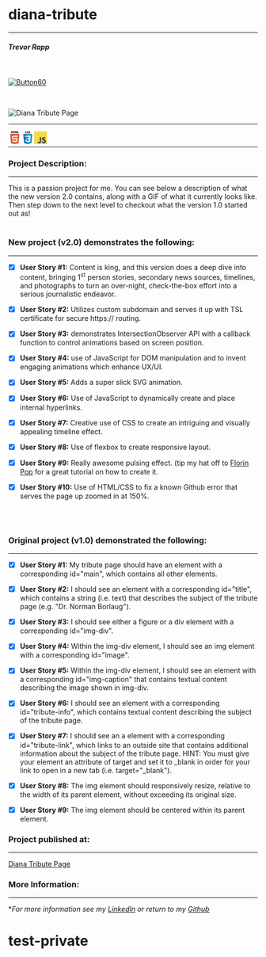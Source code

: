 # diana-tribute

 ---
 
 ##### Trevor Rapp

<br>


[![Button60](https://user-images.githubusercontent.com/11747875/145134031-63e505b6-c009-4e4b-8bd6-bc160c52c3f1.png)](https://www.dianarapp.com)

<br>

![Diana Tribute Page](https://user-images.githubusercontent.com/11747875/147320882-d0c01554-eadd-4d14-ae76-dd69c66f46a1.gif)
<br />

---

<img align="left" alt="HTML5" width="26px" src="https://raw.githubusercontent.com/github/explore/80688e429a7d4ef2fca1e82350fe8e3517d3494d/topics/html/html.png" />
<img align="left" alt="CSS3" width="26px" src="https://raw.githubusercontent.com/github/explore/80688e429a7d4ef2fca1e82350fe8e3517d3494d/topics/css/css.png" />
<img align="left" alt="JavaScript" width="26px" src="https://raw.githubusercontent.com/github/explore/80688e429a7d4ef2fca1e82350fe8e3517d3494d/topics/javascript/javascript.png" />
<br>

---

### Project Description:

---

This is a passion project for me.  You can see below a description of what the new version 2.0 contains, along with a GIF of what it currently looks like.  Then step down to the next level to checkout what the version 1.0 started out as!
<br>
<br>

### New project (v2.0) demonstrates the following:
---

- [X] **User Story #1:** Content is king, and this version does a deep dive into content, bringing 1<sup>st</sup> person stories, secondary news sources, timelines, and photographs to turn an over-night, check-the-box effort into a serious journalistic endeavor.

- [X] **User Story #2:** Utilizes custom subdomain and serves it up with TSL certificate for secure https:// routing.

- [X] **User Story #3:** demonstrates IntersectionObserver API with a callback function to control animations based on screen position.

- [X] **User Story #4:** use of JavaScript for DOM manipulation and to invent engaging animations which enhance UX/UI.

- [X] **User Story #5:** Adds a super slick SVG animation.

- [X] **User Story #6:** Use of JavaScript to dynamically create and place internal hyperlinks. 

- [X] **User Story #7:** Creative use of CSS to create an intriguing and visually appealing timeline effect. 

- [X] **User Story #8:** Use of flexbox to create responsive layout.

- [X] **User Story #9:** Really awesome pulsing effect.  (tip my hat off to [Florin Pop](https://www.florin-pop.com/blog/2019/03/css-pulse-effect/) for a great tutorial on how to create it.

- [X] **User Story #10:** Use of HTML/CSS to fix a known Github error that serves the page up zoomed in at 150%. 

<br>
<br>

### Original project (v1.0) demonstrated the following:
---

- [X] **User Story #1:** My tribute page should have an element with a corresponding id="main", which contains all other elements.

- [X] **User Story #2:** I should see an element with a corresponding id="title", which contains a string (i.e. text) that describes the subject of the tribute page (e.g. "Dr. Norman Borlaug").

- [X] **User Story #3:** I should see either a figure or a div element with a corresponding id="img-div".

- [X] **User Story #4:** Within the img-div element, I should see an img element with a corresponding id="image".

- [X] **User Story #5:** Within the img-div element, I should see an element with a corresponding id="img-caption" that contains textual content describing the image shown in img-div.

- [X] **User Story #6:** I should see an element with a corresponding id="tribute-info", which contains textual content describing the subject of the tribute page.

- [X] **User Story #7:** I should see an a element with a corresponding id="tribute-link", which links to an outside site that contains additional information about the subject of the tribute page. HINT: You must give your element an attribute of target and set it to _blank in order for your link to open in a new tab (i.e. target="_blank").

- [X] **User Story #8:** The img element should responsively resize, relative to the width of its parent element, without exceeding its original size.

- [X] **User Story #9:** The img element should be centered within its parent element.

### Project published at: 
---

[Diana Tribute Page](https://trrapp12.github.io/diana-tribute/)

### More Information:
---

\**For more information see my [LinkedIn](https://www.linkedin.com/in/trevor-rapp-042a1037) or return to my [Github](https://github.com/trrapp12)*
# test-private


